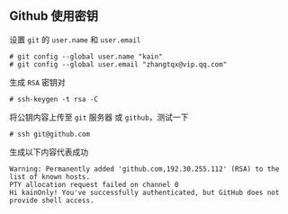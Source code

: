 ## Github 使用密钥

设置 `git` 的 `user.name` 和 `user.email`

```shell
# git config --global user.name "kain"
# git config --global user.email "zhangtqx@vip.qq.com"
```

生成 `RSA` 密钥对

```shell
# ssh-keygen -t rsa -C
```

将公钥内容上传至 `git` 服务器 或 `github`，测试一下

```shell
# ssh git@github.com
```

生成以下内容代表成功

```shell
Warning: Permanently added 'github.com,192.30.255.112' (RSA) to the list of known hosts.
PTY allocation request failed on channel 0
Hi kainOnly! You've successfully authenticated, but GitHub does not provide shell access.
```
